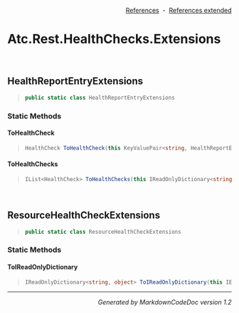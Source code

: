 <div style='text-align: right'>

[References](Index.md)&nbsp;&nbsp;-&nbsp;&nbsp;[References extended](IndexExtended.md)
</div>

# Atc.Rest.HealthChecks.Extensions

<br />

## HealthReportEntryExtensions

>```csharp
>public static class HealthReportEntryExtensions
>```

### Static Methods

#### ToHealthCheck
>```csharp
>HealthCheck ToHealthCheck(this KeyValuePair<string, HealthReportEntry> kvp)
>```
#### ToHealthChecks
>```csharp
>IList<HealthCheck> ToHealthChecks(this IReadOnlyDictionary<string, HealthReportEntry> entries)
>```

<br />

## ResourceHealthCheckExtensions

>```csharp
>public static class ResourceHealthCheckExtensions
>```

### Static Methods

#### ToIReadOnlyDictionary
>```csharp
>IReadOnlyDictionary<string, object> ToIReadOnlyDictionary(this IEnumerable<ResourceHealthCheck> resourceHealthCheck)
>```
<hr /><div style='text-align: right'><i>Generated by MarkdownCodeDoc version 1.2</i></div>
